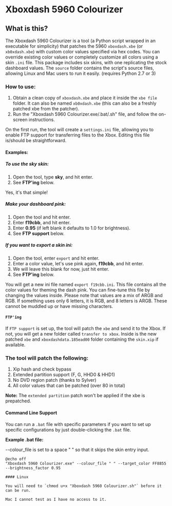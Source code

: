 # Xboxdash 5960 Colourizer

## What is this?

The Xboxdash 5960 Colourizer is a tool (a Python script wrapped in an executable for simplicity) that patches the 5960 `xboxdash.xbe` (or `xb0xdash.xbe`) with custom color values specified via hex codes. You can override existing color values or completely customize all colors using a skin `.ini` file. This package includes six skins, with one replicating the stock dashboard values. The `source` folder contains the script's source files, allowing Linux and Mac users to run it easily. (requires Python 2.7 or 3)

### How to use:

1. Obtain a clean copy of `xboxdash.xbe` and place it inside the `xbe file` folder. It can also be named `xb0xdash.xbe` (this can also be a freshly patched xbe from the patcher).
2. Run the "Xboxdash 5960 Colourizer.exe/.bat/.sh" file, and follow the on-screen instructions.

On the first run, the tool will create a `settings.ini` file, allowing you to enable FTP support for transferring files to the Xbox. Editing this file is/should be straightforward.

#### Examples:

##### To use the sky skin:
1. Open the tool, type **sky**, and hit enter.
2. See **FTP'ing** below.

Yes, it's that simple!

##### Make your dashboard pink:
1. Open the tool and hit enter.
2. Enter **f19cbb**, and hit enter.
3. Enter **0.95** (if left blank it defaults to 1.0 for brightness).
4. See **FTP support** below.

##### If you want to export a skin ini:
1. Open the tool, enter `export` and hit enter.
2. Enter a color value, let's use pink again, **f19cbb**, and hit enter.
3. We will leave this blank for now, just hit enter.
4. See **FTP'ing** below.

You will get a new ini file named `export f19cbb.ini`. This file contains all the color values for theming the dash pink. You can fine-tune this file by changing the values inside. Please note that values are a mix of ARGB and RGB. If something uses only 6 letters, it is RGB, and 8 letters is ARGB. These cannot be muddled up or have missing characters.

#### `FTP'ing`
If `FTP support` is set up, the tool will patch the `xbe` and send it to the Xbox. If not, you will get a new folder called `transfer to xbox`. Inside is the new patched `xbe` and `xboxdashdata.185ead00` folder containing the `skin.xip` if available.

### The tool will patch the following:

1. Xip hash and check bypass
2. Extended partition support (F, G, HHD0 & HHD1)
3. No DVD region patch (thanks to Sylver)
4. All color values that can be patched (over 80 in total)

**Note:**
The `extended partition` patch won't be applied if the xbe is prepatched.

#### Command Line Support
You can run a `.bat` file with specific parameters if you want to set up specific configurations by just double-clicking the `.bat` file.

**Example .bat file:**

--colour_file is set to a space " " so that it skips the skin entry input.
```batch
@echo off
"Xboxdash 5960 Colourizer.exe" --colour_file " " --target_color FF8855 --brightness_factor 0.95

#### Linux

You will need to `chmod u+x "Xboxdash 5960 Colourizer.sh"` before it can be run.

Mac I cannot test as I have no access to it.